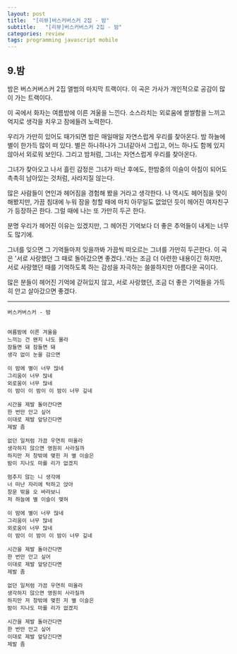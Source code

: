 ```yaml
---
layout: post
title:  "[리뷰]버스커버스커 2집 - 밤"
subtitle:   "[리뷰]버스커버스커 2집 - 밤"
categories: review
tags: programming javascript mobile
---
```


## 9.밤
 
 밤은 버스커버스커 2집 앨범의 마지막 트랙이다. 이 곡은 가사가 개인적으로 공감이 많이 가는 트랙이다.
 
 이 곡에서 화자는 여름밤에 이른 겨울을 느낀다. 소스라치는 외로움에 쌀쌀함을 느끼고 억지로 생각을 치우고 잠에들려 노력한다.
 
 우리가 가만히 있어도 때가되면 밤은 매일매일 자연스럽게 우리를 찾아온다. 밤 하늘에 별이 한가득 많이 떠 있다. 별은 하나하나가 그녀같아서 그립고, 어느 하나도 함께 있지 않아서 외로워 보인다. 그리고 밤처럼, 그녀는 자연스럽게 우리를 찾아온다.
 
 그녀가 찾아오고 나서 흘린 감정은 그녀가 떠난 후에도, 한밤중의 이슬이 아침이 되어도 촉촉히 남아있는 것처럼, 사라지질 않는다.
 
 많은 사람들이 연인과 헤어짐을 경험해 봤을 거라고 생각한다. 나 역시도 헤어짐을 맞이해봤지만, 가끔 침대에 누워 잠을 청할 때에 마치 아무일도 없었던 듯이 헤어진 여자친구가 등장하곤 한다. 그럴 때에 나는 또 가만히 두곤 한다.
 
 분명 우리가 헤어진 이유는 있겠지만, 
그 헤어진 기억보다 더 좋은 추억들이 내게는 너무도 많기에.
 
그녀를 잊으면 그 기억들마저 잊을까봐 가끔씩 떠오르는 그녀를 가만히 두곤한다. 이 곡은 '서로 사랑했던 그 때로 돌아갔으면 좋겠다..'라는 조금 더 아련한 내용이긴 하지만, 서로 사랑했던 때를 기억하도록 하는 감성을 자극하는 쓸쓸하지만 아름다운 곡이다.
 
 많은 분들이 헤어진 기억에 갇혀있지 않고, 서로 사랑했던, 조금 더 좋은 기억들을 가득히 안고 살아갔으면 좋겠다. 
 
 
 ---
 ```
버스커버스커 - 밤
 
 
여름밤에 이른 겨울을 
느끼는 건 왠지 나도 몰라 
잠들면 돼 잠들면 돼 
생각 없이 눈을 감으면 

이 밤에 별이 너무 많네
그리움이 너무 많네
외로움이 너무 많네
이 밤이 이 밤이 이 밤이 너무 깊네

시간을 제발 돌아간다면
한 번만 안고 싶어
이대로 제발 앞당긴다면
제발 좀

없던 일처럼 가끔 우연히 떠올라
생각하지 않으면 영원히 사라질까
하지만 저 창밖에 맺힌 저 별 이슬은
밤이 지나도 마를 리가 없겠지

멈추지 않는 니 생각에
너 떠난 자리에 턱하고 앉아
창문 밖을 오 바라보니
저 하늘에 별 이슬이 맺혀 

이 밤에 별이 너무 많네
그리움이 너무 많네
외로움이 너무 많네
이 밤이 이 밤이 이 밤이 너무 깊네

시간을 제발 돌아간다면
한 번만 안고 싶어
이대로 제발 앞당긴다면
제발 좀

없던 일처럼 가끔 우연히 떠올라
생각하지 않으면 영원히 사라질까
하지만 저 창밖에 맺힌 저 별 이슬은
밤이 지나도 마를 리가 없겠지

시간을 제발 돌아간다면
한 번만 안고 싶어
이대로 제발 앞당긴다면
제발 좀
```